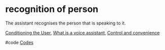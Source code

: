 # recognition of person
The assistant recognises the person that is speaking to it.

[Conditioning the User](output/themes/Conditioning%20the%20User.md), [What is a voice assistant](output/themes/What%20is%20a%20voice%20assistant.md), [Control and convenience](output/themes/Control%20and%20convenience.md)

#code [Codes](output/codes/Codes.md) 